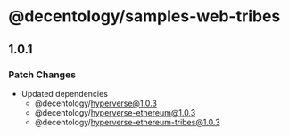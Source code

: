 # @decentology/samples-web-tribes

## 1.0.1
### Patch Changes

- Updated dependencies
  - @decentology/hyperverse@1.0.3
  - @decentology/hyperverse-ethereum@1.0.3
  - @decentology/hyperverse-ethereum-tribes@1.0.3
